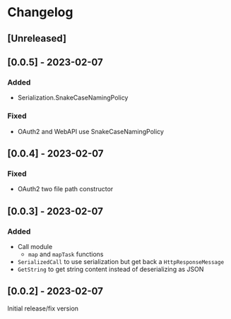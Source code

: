# Changelog

## [Unreleased]

## [0.0.5] - 2023-02-07

### Added

- Serialization.SnakeCaseNamingPolicy

### Fixed

- OAuth2 and WebAPI use SnakeCaseNamingPolicy

## [0.0.4] - 2023-02-07

### Fixed

- OAuth2 two file path constructor

## [0.0.3] - 2023-02-07

### Added

- Call module
	- `map` and `mapTask` functions
- `SerializedCall` to use serialization but get back a `HttpResponseMessage`
- `GetString` to get string content instead of deserializing as JSON

## [0.0.2] - 2023-02-07

Initial release/fix version